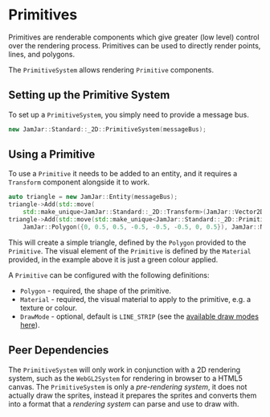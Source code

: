 # Primitives

Primitives are renderable components which give greater (low level) control over the rendering process. Primitives
can be used to directly render points, lines, and polygons.

The `PrimitiveSystem` allows rendering `Primitive` components.

## Setting up the Primitive System

To set up a `PrimitiveSystem`, you simply need to provide a message bus.

```c++
new JamJar::Standard::_2D::PrimitiveSystem(messageBus);
```

## Using a Primitive

To use a `Primitive` it needs to be added to an entity, and it requires a `Transform` component alongside it to work.

```c++
auto triangle = new JamJar::Entity(messageBus);
triangle->Add(std::move(
    std::make_unique<JamJar::Standard::_2D::Transform>(JamJar::Vector2D(0, 0), JamJar::Vector2D(30, 30))));
triangle->Add(std::move(std::make_unique<JamJar::Standard::_2D::Primitive>(
    JamJar::Polygon({0, 0.5, 0.5, -0.5, -0.5, -0.5, 0, 0.5}), JamJar::Material(JamJar::Color(0, 1, 0, 1)))));
```

This will create a simple triangle, defined by the `Polygon` provided to the `Primitive`. The visual element of the
`Primitive` is defined by the `Material` provided, in the example above it is just a green colour applied.

A `Primitive` can be configured with the following definitions:

- `Polygon` - required, the shape of the primitive.
- `Material` - required, the visual material to apply to the primitive, e.g. a texture or colour.
- `DrawMode` - optional, default is `LINE_STRIP` (see the [available draw modes here](./draw_modes.md)).

## Peer Dependencies

The `PrimitiveSystem` will only work in conjunction with a 2D rendering system, such as the `WebGL2System` for
rendering in browser to a HTML5 canvas. The `PrimitiveSystem` is only a *pre-rendering system*, it does not actually
draw the sprites, instead it prepares the sprites and converts them into a format that a *rendering system* can parse
and use to draw with.
